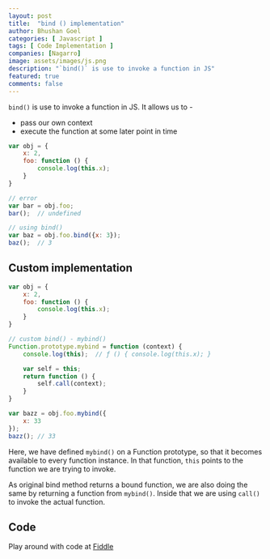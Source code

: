 ```yaml
---
layout: post
title:  "bind () implementation"
author: Bhushan Goel
categories: [ Javascript ]
tags: [ Code Implementation ]
companies: [Nagarro]
image: assets/images/js.png
description: "`bind()` is use to invoke a function in JS"
featured: true
comments: false
---
```


`bind()` is use to invoke a function in JS. It allows us to -

* pass our own context
* execute the function at some later point in time

```javascript
var obj = {
    x: 2,
    foo: function () {
        console.log(this.x);
    }
}

// error
var bar = obj.foo;
bar();  // undefined

// using bind()
var baz = obj.foo.bind({x: 3});
baz();  // 3
```

## Custom implementation

```javascript
var obj = {
    x: 2,
    foo: function () {
        console.log(this.x);
    }
}

// custom bind() - mybind()
Function.prototype.mybind = function (context) {
    console.log(this);  // ƒ () { console.log(this.x); }

    var self = this;
    return function () {
        self.call(context);
    }
}

var bazz = obj.foo.mybind({
    x: 33
});
bazz(); // 33
```

Here, we have defined `mybind()` on a Function prototype, so that it becomes available to every function instance. In that function, `this` points to the function we are trying to invoke.

As original bind method returns a bound function, we are also doing the same by returning a function from `mybind()`. Inside that we are using `call()` to invoke the actual function.

## Code

Play around with code at [Fiddle](https://jsfiddle.net/gxen43ma/16/)

